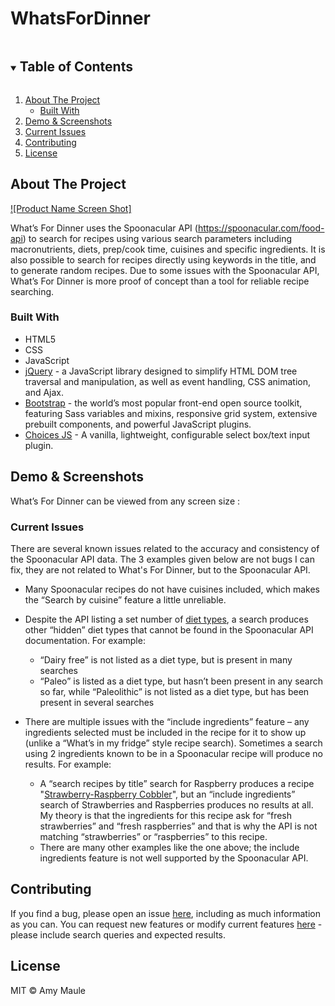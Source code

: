 # WhatsForDinner
<!-- TABLE OF CONTENTS -->
<details open="open">
  <summary><h2 style="display: inline-block">Table of Contents</h2></summary>
  <ol>
    <li>
      <a href="#about-the-project">About The Project</a>
      <ul>
        <li><a href="#built-with">Built With</a></li>
      </ul>
    </li>
    <li><a href="#demo-screenshots">Demo & Screenshots</a></li>
    <li><a href="#current-issues">Current Issues</a></li>
    <li><a href="#contributing">Contributing</a></li>
    <li><a href="#license">License</a></li>
  </ol>
</details>



<!-- ABOUT THE PROJECT -->
## About The Project

[![Product Name Screen Shot]](https://example.com)

What’s For Dinner uses the Spoonacular API (https://spoonacular.com/food-api) to search for recipes using various search parameters including macronutrients, diets, prep/cook time, cuisines and specific ingredients. It is also possible to search for recipes directly using keywords in the title, and to generate random recipes.
Due to some issues with the Spoonacular API, What’s For Dinner is more proof of concept than a tool for reliable recipe searching.


### Built With

* HTML5
* CSS
* JavaScript
* [jQuery](https://jquery.com/) - a JavaScript library designed to simplify HTML DOM tree traversal and manipulation, as well as event handling, CSS animation, and Ajax.
* [Bootstrap](https://getbootstrap.com/) - the world’s most popular front-end open source toolkit, featuring Sass variables and mixins, responsive grid system, extensive prebuilt components, and powerful JavaScript plugins. 
* [Choices JS](https://github.com/jshjohnson/Choices) - A vanilla, lightweight, configurable select box/text input plugin.


## Demo & Screenshots

What’s For Dinner can be viewed from any screen size :

<!--  CURRENT ISSUES -->
### Current Issues
There are several known issues related to the accuracy and consistency of the Spoonacular API data. The 3 examples given below are not bugs I can fix, they are not related to What's For Dinner, but to the Spoonacular API.

* Many Spoonacular recipes do not have cuisines included, which makes the “Search by cuisine” feature a little unreliable.

* Despite the API listing a set number of [diet types](https://spoonacular.com/food-api/docs#Diets), a search produces other “hidden” diet types that cannot be found in the Spoonacular API documentation. For example:
  - “Dairy free” is not listed as a diet type, but is present in many searches
  - “Paleo” is listed as a diet type, but hasn’t been present in any search so far, while “Paleolithic” is not listed as a diet type, but has been present in several searches

* There are multiple issues with the “include ingredients” feature – any ingredients selected must be included in the recipe for it to show up (unlike a “What’s in my fridge” style recipe search). Sometimes a search using 2 ingredients known to be in a Spoonacular recipe will produce no results. For example:
  - A “search recipes by title” search for Raspberry produces a recipe "[Strawberry-Raspberry Cobbler](https://spoonacular.com/strawberry-raspberry-cobbler-661930)", but an “include ingredients” search of Strawberries and Raspberries produces no results at all. My theory is that the ingredients for this recipe ask for “fresh strawberries” and “fresh raspberries” and that is why the API is not matching “strawberries” or “raspberries” to this recipe.
  - There are many other examples like the one above; the include ingredients feature is not well supported by the Spoonacular API.


<!-- CONTRIBUTING -->
## Contributing

If you find a bug, please open an issue [here](https://github.com/AmyMaule/WhatsForDinner/issues/new), including as much information as you can.
You can request new features or modify current features [here](https://github.com/AmyMaule/WhatsForDinner/issues/new) - please include search queries and expected results.

<!-- LICENSE -->
## License

MIT © Amy Maule
